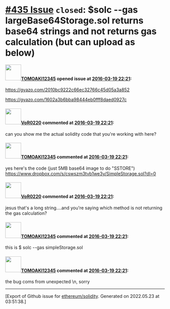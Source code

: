 # [\#435 Issue](https://github.com/ethereum/solidity/issues/435) `closed`: $solc --gas largeBase64Storage.sol returns base64 strings and not returns gas calculation (but can upload as below)

#### <img src="https://avatars.githubusercontent.com/u/2216012?u=2daacbba9b1a801a0660bd7156e353a7e625e437&v=4" width="50">[TOMOAKI12345](https://github.com/TOMOAKI12345) opened issue at [2016-03-19 22:21](https://github.com/ethereum/solidity/issues/435):

https://gyazo.com/2010bc9222c66ec32766c45d05a3a852

https://gyazo.com/1602a3b6bba98444eb0fff8daed0927c


#### <img src="https://avatars.githubusercontent.com/u/7756785?u=2893ea91743ac89ee3846d1f5c7209720e834129&v=4" width="50">[VoR0220](https://github.com/VoR0220) commented at [2016-03-19 22:21](https://github.com/ethereum/solidity/issues/435#issuecomment-198809647):

can you show me the actual solidity code that you're working with here?

#### <img src="https://avatars.githubusercontent.com/u/2216012?u=2daacbba9b1a801a0660bd7156e353a7e625e437&v=4" width="50">[TOMOAKI12345](https://github.com/TOMOAKI12345) commented at [2016-03-19 22:21](https://github.com/ethereum/solidity/issues/435#issuecomment-198889168):

yes here's the code (just 5MB base64 image to do "SSTORE") https://www.dropbox.com/s/cswszm3tvb1we3y/SimpleStorage.sol?dl=0

#### <img src="https://avatars.githubusercontent.com/u/7756785?u=2893ea91743ac89ee3846d1f5c7209720e834129&v=4" width="50">[VoR0220](https://github.com/VoR0220) commented at [2016-03-19 22:21](https://github.com/ethereum/solidity/issues/435#issuecomment-199339382):

jesus that's a long string....and you're saying which method is not returning the gas calculation?

#### <img src="https://avatars.githubusercontent.com/u/2216012?u=2daacbba9b1a801a0660bd7156e353a7e625e437&v=4" width="50">[TOMOAKI12345](https://github.com/TOMOAKI12345) commented at [2016-03-19 22:21](https://github.com/ethereum/solidity/issues/435#issuecomment-199342525):

this is $ solc --gas simpleStorage.sol

#### <img src="https://avatars.githubusercontent.com/u/2216012?u=2daacbba9b1a801a0660bd7156e353a7e625e437&v=4" width="50">[TOMOAKI12345](https://github.com/TOMOAKI12345) commented at [2016-03-19 22:21](https://github.com/ethereum/solidity/issues/435#issuecomment-199365170):

the bug coms from unexpected \n, sorry


-------------------------------------------------------------------------------



[Export of Github issue for [ethereum/solidity](https://github.com/ethereum/solidity). Generated on 2022.05.23 at 03:51:38.]
